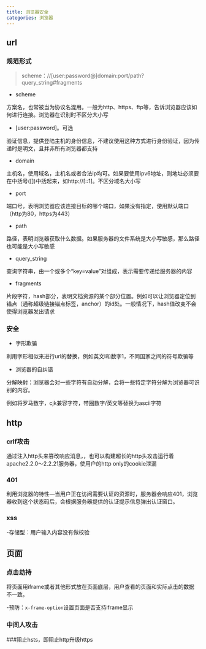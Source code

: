 ```yaml
---
title: 浏览器安全
categories: 浏览器
---
```


## url
### 规范形式
> scheme：//[user:password@]domain:port/path?query_string#fragments

- scheme

方案名，也常被当为协议名混用。一般为http、https、ftp等，告诉浏览器应该如何进行连接。浏览器在识别时不区分大小写

- [user:password]。可选

验证信息，提供登陆主机的身份信息，不建议使用这种方式进行身份验证，因为传递时是明文，且并非所有浏览器都支持

- domain

主机名，使用域名，主机名或者合法ip均可。如果要使用ipv6地址，则地址必须要在中括号([])中括起来，如http://[::1]。不区分域名大小写

- port

端口号，表明浏览器应该连接目标的哪个端口，如果没有指定，使用默认端口（http为80，https为443）

- path

路径，表明浏览器获取什么数据。如果服务器的文件系统是大小写敏感，那么路径也可能是大小写敏感

- query_string

查询字符串，由一个或多个“key=value”对组成，表示需要传递给服务器的内容

- fragments

片段字符，hash部分，表明文档资源的某个部分位置。例如可以让浏览器定位到锚点（通称超级链接锚点标签<a>，anchor）的id处。一般情况下，hash值改变不会使得浏览器发出请求

### 安全

- 字形欺骗

利用字形相似来进行url的替换，例如英文l和数字1，不同国家之间的符号欺骗等

- 浏览器的自纠错

分解映射：浏览器会对一些字符有自动分解，会将一些特定字符分解为浏览器可识别的内容。

例如将罗马数字，cjk兼容字符，带圈数字/英文等替换为ascii字符

## http

### crlf攻击

通过注入http头来篡改响应消息，，也可以构建超长的http头攻击运行着apache2.2.0～2.2.21服务器，使用户的http only的cookie泄漏

### 401

利用浏览器的特性—当用户正在访问需要认证的资源时，服务器会响应401，浏览器收到这个状态码后，会根据服务器提供的认证提示信息弹出认证窗口。

### xss

-存储型：用户输入内容没有做校验


## 页面

### 点击劫持

将页面用iframe或者其他形式放在页面底层，用户查看的页面和实际点击的数据不一致。

-预防：`x-frame-option`设置页面是否支持iframe显示

### 中间人攻击

###阻止hsts，即阻止http升级https
